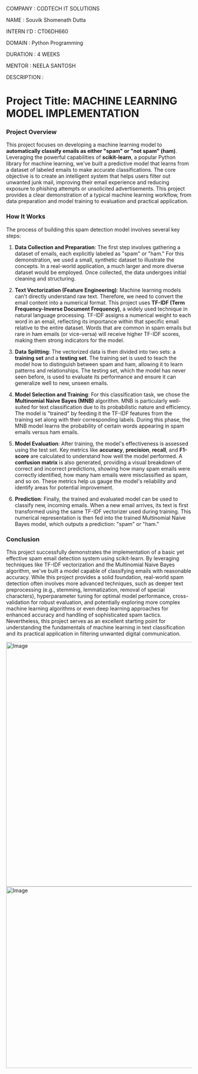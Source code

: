 COMPANY : CODTECH IT SOLUTIONS

NAME : Souvik Shomenath Dutta

INTERN I'D : CT06DH660

DOMAIN : Python Programming

DURATION : 4 WEEKS

MENTOR : NEELA SANTOSH

DESCRIPTION :

# Project Title: MACHINE LEARNING MODEL IMPLEMENTATION

### Project Overview

This project focuses on developing a machine learning model to **automatically classify emails as either "spam" or "not spam" (ham)**. Leveraging the powerful capabilities of **scikit-learn**, a popular Python library for machine learning, we've built a predictive model that learns from a dataset of labeled emails to make accurate classifications. The core objective is to create an intelligent system that helps users filter out unwanted junk mail, improving their email experience and reducing exposure to phishing attempts or unsolicited advertisements. This project provides a clear demonstration of a typical machine learning workflow, from data preparation and model training to evaluation and practical application.

### How It Works

The process of building this spam detection model involves several key steps:

1.  **Data Collection and Preparation**: The first step involves gathering a dataset of emails, each explicitly labeled as "spam" or "ham." For this demonstration, we used a small, synthetic dataset to illustrate the concepts. In a real-world application, a much larger and more diverse dataset would be employed. Once collected, the data undergoes initial cleaning and structuring.

2.  **Text Vectorization (Feature Engineering)**: Machine learning models can't directly understand raw text. Therefore, we need to convert the email content into a numerical format. This project uses **TF-IDF (Term Frequency-Inverse Document Frequency)**, a widely used technique in natural language processing. TF-IDF assigns a numerical weight to each word in an email, reflecting its importance within that specific email relative to the entire dataset. Words that are common in spam emails but rare in ham emails (or vice-versa) will receive higher TF-IDF scores, making them strong indicators for the model.

3.  **Data Splitting**: The vectorized data is then divided into two sets: a **training set** and a **testing set**. The training set is used to teach the model how to distinguish between spam and ham, allowing it to learn patterns and relationships. The testing set, which the model has never seen before, is used to evaluate its performance and ensure it can generalize well to new, unseen emails.

4.  **Model Selection and Training**: For this classification task, we chose the **Multinomial Naive Bayes (MNB)** algorithm. MNB is particularly well-suited for text classification due to its probabilistic nature and efficiency. The model is "trained" by feeding it the TF-IDF features from the training set along with their corresponding labels. During this phase, the MNB model learns the probability of certain words appearing in spam emails versus ham emails.

5.  **Model Evaluation**: After training, the model's effectiveness is assessed using the test set. Key metrics like **accuracy**, **precision**, **recall**, and **F1-score** are calculated to understand how well the model performed. A **confusion matrix** is also generated, providing a visual breakdown of correct and incorrect predictions, showing how many spam emails were correctly identified, how many ham emails were misclassified as spam, and so on. These metrics help us gauge the model's reliability and identify areas for potential improvement.

6.  **Prediction**: Finally, the trained and evaluated model can be used to classify new, incoming emails. When a new email arrives, its text is first transformed using the same TF-IDF vectorizer used during training. This numerical representation is then fed into the trained Multinomial Naive Bayes model, which outputs a prediction: "spam" or "ham."

### Conclusion

This project successfully demonstrates the implementation of a basic yet effective spam email detection system using scikit-learn. By leveraging techniques like TF-IDF vectorization and the Multinomial Naive Bayes algorithm, we've built a model capable of classifying emails with reasonable accuracy. While this project provides a solid foundation, real-world spam detection often involves more advanced techniques, such as deeper text preprocessing (e.g., stemming, lemmatization, removal of special characters), hyperparameter tuning for optimal model performance, cross-validation for robust evaluation, and potentially exploring more complex machine learning algorithms or even deep learning approaches for enhanced accuracy and handling of sophisticated spam tactics. Nevertheless, this project serves as an excellent starting point for understanding the fundamentals of machine learning in text classification and its practical application in filtering unwanted digital communication.

<img width="1156" height="663" alt="Image" src="https://github.com/user-attachments/assets/87cb374f-e50d-4490-9c17-fefd7be11c35" />


<img width="645" height="492" alt="Image" src="https://github.com/user-attachments/assets/65936d83-ba27-450c-b1b9-59aa176eb4ad" />
